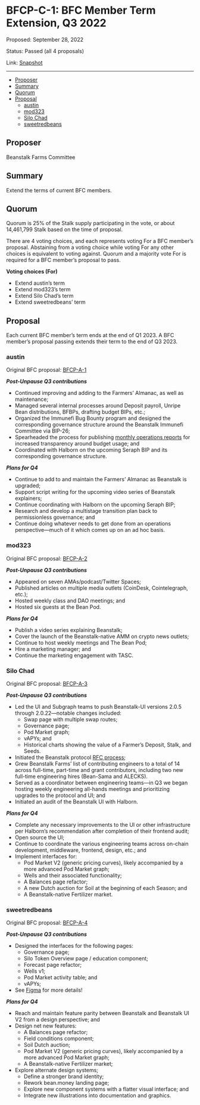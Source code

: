 # BFCP-C-1: BFC Member Term Extension, Q3 2022

Proposed: September 28, 2022

Status: Passed (all 4 proposals)

Link: [Snapshot](https://snapshot.org/#/beanstalkfarms.eth/proposal/0x023674512638d7b238dbfe0d2119bf3fa3bf8bb06c02f0a5bf1bff9f10d9988f)

---

- [Proposer](#proposer)
- [Summary](#summary)
- [Quorum](#quorum)
- [Proposal](#proposal)
    * [austin](#austin)
    * [mod323](#mod323)
    * [Silo Chad](#silo-chad)
    * [sweetredbeans](#sweetredbeans)

## Proposer

Beanstalk Farms Committee

## Summary

Extend the terms of current BFC members.

## Quorum

Quorum is 25% of the Stalk supply participating in the vote, or about 14,461,799 Stalk based on the time of proposal.

There are 4 voting choices, and each represents voting For a BFC member’s proposal. Abstaining from a voting choice while voting For any other choices is equivalent to voting against. Quorum and a majority vote For is required for a BFC member’s proposal to pass.

**Voting choices (For)**

* Extend austin’s term
* Extend mod323’s term
* Extend Silo Chad’s term
* Extend sweetredbeans’ term

## Proposal

Each current BFC member’s term ends at the end of Q1 2023. A BFC member’s proposal passing extends their term to the end of Q3 2023.

### **austin**

Original BFC proposal: [BFCP-A-1](https://snapshot.org/#/beanstalkfarms.eth/proposal/0xbba13a2ee887f2367fdc5485b5412f7de2e41062f85acc0634d4edb428424496)

**_Post-Unpause Q3 contributions_**

* Continued improving and adding to the Farmers’ Almanac, as well as maintenance;
* Managed several internal processes around Deposit payroll, Unripe Bean distributions, BFBPs, drafting budget BIPs, etc.;
* Organized the Immunefi Bug Bounty program and designed the corresponding governance structure around the Beanstalk Immunefi Committee via BIP-26; 
* Spearheaded the process for publishing [monthly operations reports](https://github.com/BeanstalkFarms/Beanstalk-Farms-Operations/blob/main/beanstalk-farms/08-2022-report.md) for increased transparency around budget usage; and
* Coordinated with Halborn on the upcoming Seraph BIP and its corresponding governance structure.

**_Plans for Q4_**

* Continue to add to and maintain the Farmers’ Almanac as Beanstalk is upgraded; 
* Support script writing for the upcoming video series of Beanstalk explainers; 
* Continue coordinating with Halborn on the upcoming Seraph BIP;
* Research and develop a multistage transition plan back to permissionless governance; and
* Continue doing whatever needs to get done from an operations perspective—much of it which comes up on an ad hoc basis.

### **mod323**

Original BFC proposal: [BFCP-A-2](https://snapshot.org/#/beanstalkfarms.eth/proposal/0x7983e55ec734bae90eae0f0eb8b3fb1ce8501ad33aef64d98033f7765c13c2fe)

**_Post-Unpause Q3 contributions_**

* Appeared on seven AMAs/podcast/Twitter Spaces;
* Published articles on multiple media outlets (CoinDesk, Cointelegraph, etc.);
* Hosted weekly class and DAO meetings; and
* Hosted six guests at the Bean Pod.

**_Plans for Q4_**

* Publish a video series explaining Beanstalk;
* Cover the launch of the Beanstalk-native AMM on crypto news outlets;
* Continue to host weekly meetings and The Bean Pod;
* Hire a marketing manager; and
* Continue the marketing engagement with TASC.

### **Silo Chad**

Original BFC proposal: [BFCP-A-3](https://snapshot.org/#/beanstalkfarms.eth/proposal/0xc4583788b51279ff85457b8650ea8fbb3b42995ac606763a453671383d351a01)

**_Post-Unpause Q3 contributions_**

* Led the UI and Subgraph teams to push Beanstalk-UI versions 2.0.5 through 2.0.22—notable changes included: 
    * Swap page with multiple swap routes; 
    * Governance page;
    * Pod Market graph; 
    * vAPYs; and 
    * Historical charts showing the value of a Farmer’s Deposit, Stalk, and Seeds.
* Initiated the Beanstalk protocol [RFC process](https://github.com/BeanstalkFarms/Beanstalk/issues); 
* Grew Beanstalk Farms’ list of contributing engineers to a total of 14 across full-time, part-time and grant contributors, including two new full-time engineering hires (Bean-Sama and ALECKS).
* Served as a coordinator between engineering teams—in Q3 we began hosting weekly engineering all-hands meetings and prioritizing upgrades to the protocol and UI; and
* Initiated an audit of the Beanstalk UI with Halborn.

**_Plans for Q4_**

* Complete any necessary improvements to the UI or other infrastructure per Halborn’s recommendation after completion of their frontend audit; 
* Open source the UI;
* Continue to coordinate the various engineering teams across on-chain development, middleware, frontend, design, etc.; and
* Implement interfaces for:
    * Pod Market V2 (generic pricing curves), likely accompanied by a more advanced Pod Market graph;
    * Wells and their associated functionality;
    * A Balances page refactor;
    * A new Dutch auction for Soil at the beginning of each Season; and
    * A Beanstalk-native Fertilizer market.

### **sweetredbeans**

Original BFC proposal: [BFCP-A-4](https://snapshot.org/#/beanstalkfarms.eth/proposal/0x0c2a9b20ccea9e796bae7baccbd1f699a8fbed255ab2893582b65cf54a525df5)

**_Post-Unpause Q3 contributions_**

* Designed the interfaces for the following pages: 
    * Governance page;
    * Silo Token Overview page / education component;
    * Forecast page refactor;
    * Wells v1;
    * Pod Market activity table; and
    * vAPYs;
* See [Figma](https://www.figma.com/file/kN2a5ROcRgrUbxGZrJAFvr/Beanstalk-UI?node-id=4276%3A104961) for more details!

**_Plans for Q4_**

* Reach and maintain feature parity between Beanstalk and Beanstalk UI V2 from a design perspective; and
* Design net new features:
    * A Balances page refactor;
    * Field conditions component;
    * Soil Dutch auction;
    * Pod Market V2 (generic pricing curves), likely accompanied by a more advanced Pod Market graph;
    * A Beanstalk-native Fertilizer market;
* Explore alternate design systems;
    * Define a stronger brand identity;
    * Rework bean.money landing page;
    * Explore new component systems with a flatter visual interface; and
    * Integrate new illustrations into documentation and graphics.
